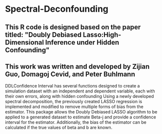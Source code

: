 # Spectral-Deconfounding
## This R code is designed based on the paper titled: "Doubly Debiased Lasso:High-Dimensional Inference under Hidden Confounding" 
## This work was written and developed by Zijian Guo, Domagoj Cevid, and Peter Buhlmann
DDLConfidence Interval has several functions designed to create a simulation dataset with 
an independent and dependent variable, each with their own errors, along with hidden confounding
Using a newly developed spectral decomposition, the previously created LASSO regression is 
implemented and modified to remove multiple forms of bias from the estimator. 
This package allows the Doubly Debiased LASSO algorithm to be applied to a generated dataset 
to estimate Beta-j and provide a confidence interval for the estimator. 
Additionally, the bias of the estimator can be calculated if the true values of beta and b are known. 

